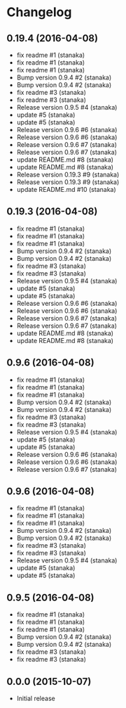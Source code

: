 # Changelog

## 0.19.4 (2016-04-08)

* fix readme #1 (stanaka)
* fix readme #1 (stanaka)
* fix readme #1 (stanaka)
* Bump version 0.9.4 #2 (stanaka)
* Bump version 0.9.4 #2 (stanaka)
* fix readme #3 (stanaka)
* fix readme #3 (stanaka)
* Release version 0.9.5 #4 (stanaka)
* update #5 (stanaka)
* update #5 (stanaka)
* Release version 0.9.6 #6 (stanaka)
* Release version 0.9.6 #6 (stanaka)
* Release version 0.9.6 #7 (stanaka)
* Release version 0.9.6 #7 (stanaka)
* update README.md #8 (stanaka)
* update README.md #8 (stanaka)
* Release version 0.19.3 #9 (stanaka)
* Release version 0.19.3 #9 (stanaka)
* update README.md #10 (stanaka)


## 0.19.3 (2016-04-08)

* fix readme #1 (stanaka)
* fix readme #1 (stanaka)
* fix readme #1 (stanaka)
* Bump version 0.9.4 #2 (stanaka)
* Bump version 0.9.4 #2 (stanaka)
* fix readme #3 (stanaka)
* fix readme #3 (stanaka)
* Release version 0.9.5 #4 (stanaka)
* update #5 (stanaka)
* update #5 (stanaka)
* Release version 0.9.6 #6 (stanaka)
* Release version 0.9.6 #6 (stanaka)
* Release version 0.9.6 #7 (stanaka)
* Release version 0.9.6 #7 (stanaka)
* update README.md #8 (stanaka)
* update README.md #8 (stanaka)


## 0.9.6 (2016-04-08)

* fix readme #1 (stanaka)
* fix readme #1 (stanaka)
* fix readme #1 (stanaka)
* Bump version 0.9.4 #2 (stanaka)
* Bump version 0.9.4 #2 (stanaka)
* fix readme #3 (stanaka)
* fix readme #3 (stanaka)
* Release version 0.9.5 #4 (stanaka)
* update #5 (stanaka)
* update #5 (stanaka)
* Release version 0.9.6 #6 (stanaka)
* Release version 0.9.6 #6 (stanaka)
* Release version 0.9.6 #7 (stanaka)


## 0.9.6 (2016-04-08)

* fix readme #1 (stanaka)
* fix readme #1 (stanaka)
* fix readme #1 (stanaka)
* Bump version 0.9.4 #2 (stanaka)
* Bump version 0.9.4 #2 (stanaka)
* fix readme #3 (stanaka)
* fix readme #3 (stanaka)
* Release version 0.9.5 #4 (stanaka)
* update #5 (stanaka)
* update #5 (stanaka)


## 0.9.5 (2016-04-08)

* fix readme #1 (stanaka)
* fix readme #1 (stanaka)
* fix readme #1 (stanaka)
* Bump version 0.9.4 #2 (stanaka)
* Bump version 0.9.4 #2 (stanaka)
* fix readme #3 (stanaka)
* fix readme #3 (stanaka)


## 0.0.0 (2015-10-07)

* Initial release
